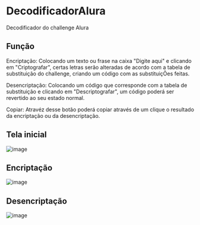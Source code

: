 # DecodificadorAlura
Decodificador do challenge Alura

## Função
Encriptação: Colocando um texto ou frase na caixa "Digite aqui" e clicando em "Criptografar", certas letras serão alteradas de acordo com a tabela de substituição do challenge, criando um código com as substituiçÕes feitas.

Desencriptação: Colocando um código que corresponde com a tabela de substituição e clicando em "Descriptografar", um código poderá ser revertido ao seu estado normal.

Copiar: Atravéz desse botão poderá copiar através de um clique o resultado da encriptação ou da desencriptação.

## Tela inicial
![image](https://github.com/GuiFSantos/DecodificadorAlura/assets/129333830/8407bd9e-3cb1-493d-be8a-c8e8c94939e5)
## Encriptação
![image](https://github.com/GuiFSantos/DecodificadorAlura/assets/129333830/68d7a9a7-77a1-4147-b940-dec4018a98b1)
## Desencriptação
![image](https://github.com/GuiFSantos/DecodificadorAlura/assets/129333830/6eac3311-9101-4689-b857-5ded5da3261f)
